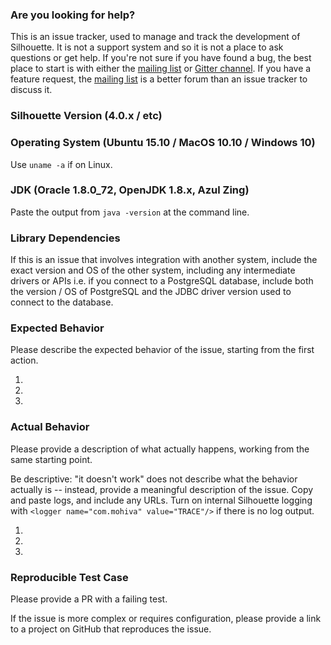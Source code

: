 ### Are you looking for help?

This is an issue tracker, used to manage and track the development of Silhouette. It is not a support system and so it is not a place to ask questions or get help. If you're not sure if you have found a bug, the best place to start is with either the [mailing list] or [Gitter channel]. If you have a feature request, the [mailing list] is a better forum than an issue tracker to discuss it.

### Silhouette Version (4.0.x / etc)


### Operating System (Ubuntu 15.10 / MacOS 10.10 / Windows 10)

Use `uname -a` if on Linux.

### JDK (Oracle 1.8.0_72, OpenJDK 1.8.x, Azul Zing)

Paste the output from `java -version` at the command line.

### Library Dependencies

If this is an issue that involves integration with another system, include the exact version and OS of the other system, including any intermediate drivers or APIs i.e. if you connect to a PostgreSQL database, include both the version / OS of PostgreSQL and the JDBC driver version used to connect to the database.

### Expected Behavior

Please describe the expected behavior of the issue, starting from the first action.

1.
2.
3.

### Actual Behavior

Please provide a description of what actually happens, working from the same starting point.

Be descriptive: "it doesn't work" does not describe what the behavior actually is -- instead, provide a meaningful description of the issue.  Copy and paste logs, and include any URLs.  Turn on internal Silhouette logging with `<logger name="com.mohiva" value="TRACE"/>` if there is no log output.

1.
2.
3.

### Reproducible Test Case

Please provide a PR with a failing test.

If the issue is more complex or requires configuration, please provide a link to a project on GitHub that reproduces the issue.

[mailing list]: https://groups.google.com/forum/#!forum/play-silhouette
[Gitter channel]: https://gitter.im/mohiva/play-silhouette
